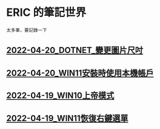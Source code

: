  # ERIC 的筆記世界

 ```
 太多事，要記錄一下
 ```
 ## [2022-04-20_DOTNET_變更圖片尺吋](./dotnet/變更圖片的尺吋.md)
 ## [2022-04-20_WIN11安裝時使用本機帳戶](./Windows/WIN11安裝時使用本機帳戶.md)
 ## [2022-04-19_WIN10上帝模式](./Windows/WIN10上帝模式.md)
 ## [2022-04-19_WIN11恢復右鍵選單](./Windows/WINDOWS11恢復WIN10的右鍵選單.md)